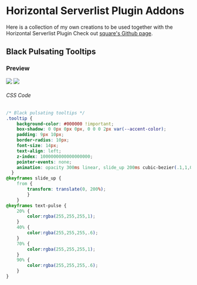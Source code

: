 # Horizontal Serverlist Plugin Addons
Here is a collection of my own creations to be used together with the Horizontal Serverlist Plugin
Check out [square's Github page](https://github.com/Inve1951).


## Black Pulsating Tooltips

### Preview
![](https://vgy.me/666ivb.gif) ![](https://vgy.me/htnABi.gif)
###### CSS Code
```css
/* Black pulsating tooltips */
.tooltip {
    background-color: #000000 !important;
    box-shadow: 0 0px 0px 0px, 0 0 0 2px var(--accent-color);
    padding: 9px 10px;
    border-radius: 10px;
    font-size: 14px;
    text-align: left;
    z-index: 1000000000000000000;
    pointer-events: none;
    animation: opacity 300ms linear, slide_up 200ms cubic-bezier(.1,1,0,1), text-pulse 2s ease infinite;
  }
@keyframes slide_up {
    from {
        transform: translate(0, 200%);
        }
    }
@keyframes text-pulse {
    20% {
        color:rgba(255,255,255,1);
    }
    40% {
        color:rgba(255,255,255,.6);
    }
    70% {
        color:rgba(255,255,255,1);
    }
    90% {
        color:rgba(255,255,255,.6);
    }
}
```
